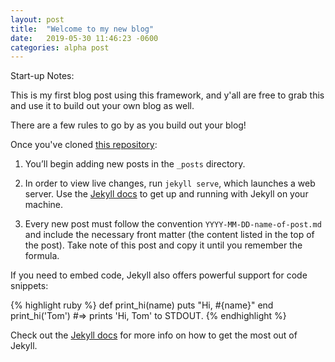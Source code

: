 ```yaml
---
layout: post
title:  "Welcome to my new blog"
date:   2019-05-30 11:46:23 -0600
categories: alpha post
---
```


Start-up Notes:

This is my first blog post using this framework, and y'all are free to grab this and use it to build out your own blog as well.

There are a few rules to go by as you build out your blog!

Once you've cloned [this repository]:

1. You’ll begin adding new posts in the `_posts` directory. 

2. In order to view live changes, run `jekyll serve`, which launches a web server. Use the [Jekyll docs][jekyll-docs] to get up and running with Jekyll on your machine.

3. Every new post must follow the convention `YYYY-MM-DD-name-of-post.md` and include the necessary front matter (the content listed in the top of the post). Take note of this post and copy it until you remember the formula.

If you need to embed code, Jekyll also offers powerful support for code snippets:

{% highlight ruby %}
def print_hi(name)
  puts "Hi, #{name}"
end
print_hi('Tom')
#=> prints 'Hi, Tom' to STDOUT.
{% endhighlight %}

Check out the [Jekyll docs][jekyll-docs] for more info on how to get the most out of Jekyll.

[jekyll-docs]: http://jekyllrb.com/docs/home
[this repository]: https://github.com/eamoses/blog